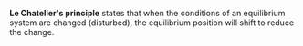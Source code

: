**Le Chatelier's principle** states that when the conditions of an equilibrium system are changed (disturbed), the equilibrium position will shift to reduce the change.
